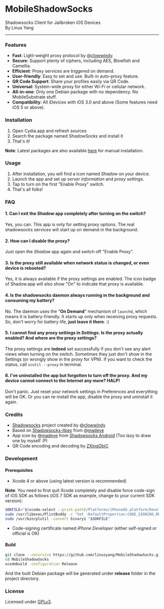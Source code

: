 MobileShadowSocks
=========
Shadowsocks Client for Jailbroken iOS Devices     
By Linus Yang     

------

### Features
* __Fast__: Light-weight proxy protocol by @[clowwindy](https://github.com/clowwindy).
* __Secure__: Support plenty of ciphers, including AES, Blowfish and Camellia.
* __Efficient__: Proxy services are triggered on demand.
* __User-friendly__: Easy to set and use. Built-in auto-proxy feature.
* __QR Code Support__: Share your profiles easily via QR Code.
* __Universal__: System-wide proxy for either Wi-Fi or cellular network.
* __All-in-one__: Only one Debian package with no dependency. No MobileSubstrate stuff.
* __Compatibility__: All iDevices with iOS 3.0 and above (Some features need iOS 5 or above).

### Installation
1. Open Cydia.app and refresh sources
2. Search the package named *ShadowSocks* and install it
3. That's it!

__Note__: Latest packages are also available [here](http://apt.thebigboss.org/onepackage.php?bundleid=com.linusyang.shadowsocks) for manual installation.

### Usage
1. After installation, you will find a icon named *Shadow* on your device.
2. Launch the app and set up *server information* and *proxy settings*.
3. Tap to turn on the first "Enable Proxy" switch.
4. That's all folks!

### FAQ
#### 1. Can I exit the *Shadow* app completely after turning on the switch?
Yes, you can. This app is only for setting proxy options. The real shadowsocks services will start up on demand in the background.

#### 2. How can I disable the proxy?
Just open the *Shadow* app again and switch off "Enable Proxy".

#### 3. Is the proxy still available when network status is changed, or even device is rebooted?
Yes, it is always available if the proxy settings are enabled. The icon badge of Shadow.app will also show "On" to indicate that proxy is available.

#### 4. Is the shadowsocks daemon always running in the background and consuming my battery?
No. The daemon uses the "__On Demand__" mechanism of `launchd`, which means it is battery-friendly. It starts up only when receiving proxy requests. So, don't worry for battery life, __just leave it there__. :)

#### 5. I cannot find any proxy settings in *Settings*. Is the proxy actually enabled? And where are the proxy settings?
The proxy settings are **indeed** set successfully if you don't see any alert views when turning on the switch. Sometimes they just don't show in the Settings (or wrongly show in the proxy for VPN). If you want to check the status, call `scutil --proxy` in terminal.

#### 6. I've uninstalled the app but forgotten to turn off the proxy. And my device cannot connect to the Internet any more? HALP!
Don't panic. Just reset your network settings in Preferences and everything will be OK. Or you can re-install the app, disable the proxy and uninstall it again.

### Credits
* [Shadowsocks](https://github.com/clowwindy/shadowsocks) project created by @[clowwindy](https://github.com/clowwindy)
* Based on [Shadowsocks-libev](https://github.com/linusyang/shadowsocks-libev) from @[madeye](https://github.com/madeye)
* App icon by @[madeye](https://github.com/madeye) from [Shadowsocks Android](https://github.com/shadowsocks/shadowsocks-android) (Too lazy to draw one by myself :P)
* QR Code encoding and decoding by [ZXingObjC](https://github.com/TheLevelUp/ZXingObjC)

### Development

#### Prerequisites
* Xcode 4 or above (using latest version is recommended)

__Note__: You need to first quit Xcode completely and disable force code-sign of iOS SDK as follows (iOS 7 SDK as example, change to your current SDK version):

```bash
SDKFILE="$(xcode-select --print-path)/Platforms/iPhoneOS.platform/Developer/SDKs/iPhoneOS7.0.sdk/SDKSettings.plist"
sudo /usr/libexec/PlistBuddy -c "Set :DefaultProperties:CODE_SIGNING_REQUIRED NO" "$SDKFILE"
sudo /usr/bin/plutil -convert binary1 "$SDKFILE"
```

* Code-signing certificate named *iPhone Developer* (either self-signed or official is OK)

#### Build
```bash
git clone --recursive https://github.com/linusyang/MobileShadowSocks.git
cd MobileShadowSocks
xcodebuild -configuration Release
```

And the built Debian package will be generated under __release__ folder in the project directory.

### License
Licensed under [GPLv3](http://www.gnu.org/licenses/gpl.html).
